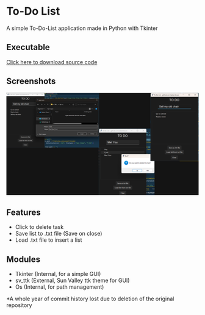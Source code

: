 
# To-Do List

A simple To-Do-List application made in Python with Tkinter

## Executable

[Click here to download source code](https://github.com/saleemtoure/to-do-list/archive/refs/tags/v1.0.zip)

## Screenshots

![Screenshots](https://github.com/saleemtoure/to-do-list/blob/main/screenshots.png)

## Features

- Click to delete task
- Save list to .txt file (Save on close)
- Load .txt file to insert a list
## Modules

- Tkinter (Internal, for a simple GUI)
- sv_ttk (External, Sun Valley ttk theme for GUI)
- Os (Internal, for path management)

*A whole year of commit history lost due to deletion of the original repository

